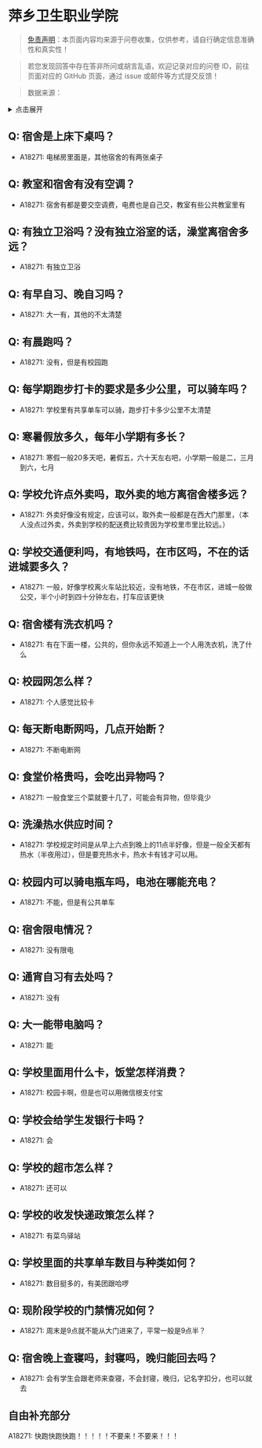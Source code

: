 # 萍乡卫生职业学院

> [免责声明](https://colleges.chat/#_3)：本页面内容均来源于问卷收集，仅供参考，请自行确定信息准确性和真实性！

> 若您发现回答中存在答非所问或胡言乱语，欢迎记录对应的问卷 ID，前往页面对应的 GitHub 页面，通过 issue 或邮件等方式提交反馈！

> 数据来源：

<details><summary>点击展开</summary>
<ul>
<li>A18271: 匿名 (2023 年 06 月)</li>
</ul>
</details>

## Q: 宿舍是上床下桌吗？

- A18271: 电梯房里面是，其他宿舍的有两张桌子

## Q: 教室和宿舍有没有空调？

- A18271: 宿舍有都是要交空调费，电费也是自己交，教室有些公共教室里有

## Q: 有独立卫浴吗？没有独立浴室的话，澡堂离宿舍多远？

- A18271: 有独立卫浴

## Q: 有早自习、晚自习吗？

- A18271: 大一有，其他的不太清楚

## Q: 有晨跑吗？

- A18271: 没有，但是有校园跑

## Q: 每学期跑步打卡的要求是多少公里，可以骑车吗？

- A18271: 学校里有共享单车可以骑，跑步打卡多少公里不太清楚

## Q: 寒暑假放多久，每年小学期有多长？

- A18271: 寒假一般20多天吧，暑假五，六十天左右吧，小学期一般是二，三月到六，七月

## Q: 学校允许点外卖吗，取外卖的地方离宿舍楼多远？

- A18271: 外卖好像没有规定，应该可以，取外卖一般都是在西大门那里，（本人没点过外卖，外卖到学校的配送费比较贵因为学校里市里比较远。）

## Q: 学校交通便利吗，有地铁吗，在市区吗，不在的话进城要多久？

- A18271: 一般，好像学校离火车站比较近，没有地铁，不在市区，进城一般做公交，半个小时到四十分钟左右，打车应该更快

## Q: 宿舍楼有洗衣机吗？

- A18271: 有在下面一楼，公共的，但你永远不知道上一个人用洗衣机，洗了什么

## Q: 校园网怎么样？

- A18271: 个人感觉比较卡

## Q: 每天断电断网吗，几点开始断？

- A18271: 不断电断网

## Q: 食堂价格贵吗，会吃出异物吗？

- A18271: 一般食堂三个菜就要十几了，可能会有异物，但毕竟少

## Q: 洗澡热水供应时间？

- A18271: 学校规定时间是从早上六点到晚上的11点半好像，但是一般全天都有热水（半夜用过），但是要充热水卡，热水卡有钱才可以用。

## Q: 校园内可以骑电瓶车吗，电池在哪能充电？

- A18271: 不能，但是有公共单车

## Q: 宿舍限电情况？

- A18271: 没有限电

## Q: 通宵自习有去处吗？

- A18271: 没有

## Q: 大一能带电脑吗？

- A18271: 能

## Q: 学校里面用什么卡，饭堂怎样消费？

- A18271: 校园卡啊，但是也可以用微信根支付宝

## Q: 学校会给学生发银行卡吗？

- A18271: 会

## Q: 学校的超市怎么样？

- A18271: 还可以

## Q: 学校的收发快递政策怎么样？

- A18271: 有菜鸟驿站

## Q: 学校里面的共享单车数目与种类如何？

- A18271: 数目挺多的，有美团跟哈啰

## Q: 现阶段学校的门禁情况如何？

- A18271: 周末是9点就不能从大门进来了，平常一般是9点半？

## Q: 宿舍晚上查寝吗，封寝吗，晚归能回去吗？

- A18271: 会有学生会跟老师来查寝，不会封寝，晚归，记名字扣分，也可以就去

## 自由补充部分

A18271: 快跑快跑快跑！！！！！不要来！不要来！！！